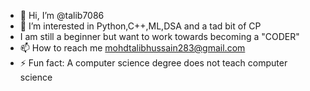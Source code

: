 - 👋 Hi, I’m @talib7086
- 👀 I’m interested in Python,C++,ML,DSA and a tad bit of CP
- I am still a beginner but want to work towards becoming a "CODER"
- 📫 How to reach me mohdtalibhussain283@gmail.com
- ⚡ Fun fact: A computer science degree does not teach computer science

<!---
talib7086/talib7086 is a ✨ special ✨ repository because its `README.md` (this file) appears on your GitHub profile.
You can click the Preview link to take a look at your changes.
--->
